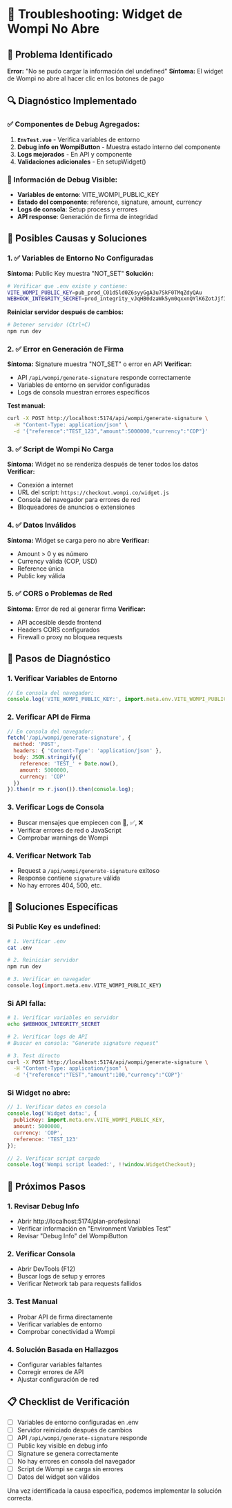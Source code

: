 # 🔧 Troubleshooting: Widget de Wompi No Abre

## 🚨 Problema Identificado

**Error:** "No se pudo cargar la información del undefined"
**Síntoma:** El widget de Wompi no abre al hacer clic en los botones de pago

## 🔍 Diagnóstico Implementado

### ✅ Componentes de Debug Agregados:

1. **`EnvTest.vue`** - Verifica variables de entorno
2. **Debug info en WompiButton** - Muestra estado interno del componente
3. **Logs mejorados** - En API y componente
4. **Validaciones adicionales** - En setupWidget()

### 🧪 Información de Debug Visible:

- **Variables de entorno**: VITE_WOMPI_PUBLIC_KEY
- **Estado del componente**: reference, signature, amount, currency
- **Logs de consola**: Setup process y errores
- **API response**: Generación de firma de integridad

## 🔧 Posibles Causas y Soluciones

### 1. ✅ Variables de Entorno No Configuradas

**Síntoma:** Public Key muestra "NOT_SET"
**Solución:**
```bash
# Verificar que .env existe y contiene:
VITE_WOMPI_PUBLIC_KEY=pub_prod_C01dSld0Z6syyGgA3u7SkF0TMqZdyQAu
WEBHOOK_INTEGRITY_SECRET=prod_integrity_vJqHB0dzaWk5ym0qxxnQYlK6ZotJjfIz
```

**Reiniciar servidor después de cambios:**
```bash
# Detener servidor (Ctrl+C)
npm run dev
```

### 2. ✅ Error en Generación de Firma

**Síntoma:** Signature muestra "NOT_SET" o error en API
**Verificar:**
- API `/api/wompi/generate-signature` responde correctamente
- Variables de entorno en servidor configuradas
- Logs de consola muestran errores específicos

**Test manual:**
```bash
curl -X POST http://localhost:5174/api/wompi/generate-signature \
  -H "Content-Type: application/json" \
  -d '{"reference":"TEST_123","amount":5000000,"currency":"COP"}'
```

### 3. ✅ Script de Wompi No Carga

**Síntoma:** Widget no se renderiza después de tener todos los datos
**Verificar:**
- Conexión a internet
- URL del script: `https://checkout.wompi.co/widget.js`
- Consola del navegador para errores de red
- Bloqueadores de anuncios o extensiones

### 4. ✅ Datos Inválidos

**Síntoma:** Widget se carga pero no abre
**Verificar:**
- Amount > 0 y es número
- Currency válida (COP, USD)
- Reference única
- Public key válida

### 5. ✅ CORS o Problemas de Red

**Síntoma:** Error de red al generar firma
**Verificar:**
- API accesible desde frontend
- Headers CORS configurados
- Firewall o proxy no bloquea requests

## 🧪 Pasos de Diagnóstico

### 1. Verificar Variables de Entorno
```javascript
// En consola del navegador:
console.log('VITE_WOMPI_PUBLIC_KEY:', import.meta.env.VITE_WOMPI_PUBLIC_KEY);
```

### 2. Verificar API de Firma
```javascript
// En consola del navegador:
fetch('/api/wompi/generate-signature', {
  method: 'POST',
  headers: { 'Content-Type': 'application/json' },
  body: JSON.stringify({
    reference: 'TEST_' + Date.now(),
    amount: 5000000,
    currency: 'COP'
  })
}).then(r => r.json()).then(console.log);
```

### 3. Verificar Logs de Consola
- Buscar mensajes que empiecen con 🔧, ✅, ❌
- Verificar errores de red o JavaScript
- Comprobar warnings de Wompi

### 4. Verificar Network Tab
- Request a `/api/wompi/generate-signature` exitoso
- Response contiene `signature` válida
- No hay errores 404, 500, etc.

## 🔧 Soluciones Específicas

### Si Public Key es undefined:
```bash
# 1. Verificar .env
cat .env

# 2. Reiniciar servidor
npm run dev

# 3. Verificar en navegador
console.log(import.meta.env.VITE_WOMPI_PUBLIC_KEY)
```

### Si API falla:
```bash
# 1. Verificar variables en servidor
echo $WEBHOOK_INTEGRITY_SECRET

# 2. Verificar logs de API
# Buscar en consola: "Generate signature request"

# 3. Test directo
curl -X POST http://localhost:5174/api/wompi/generate-signature \
  -H "Content-Type: application/json" \
  -d '{"reference":"TEST","amount":100,"currency":"COP"}'
```

### Si Widget no abre:
```javascript
// 1. Verificar datos en consola
console.log('Widget data:', {
  publicKey: import.meta.env.VITE_WOMPI_PUBLIC_KEY,
  amount: 5000000,
  currency: 'COP',
  reference: 'TEST_123'
});

// 2. Verificar script cargado
console.log('Wompi script loaded:', !!window.WidgetCheckout);
```

## 🚀 Próximos Pasos

### 1. Revisar Debug Info
- Abrir http://localhost:5174/plan-profesional
- Verificar información en "Environment Variables Test"
- Revisar "Debug Info" del WompiButton

### 2. Verificar Consola
- Abrir DevTools (F12)
- Buscar logs de setup y errores
- Verificar Network tab para requests fallidos

### 3. Test Manual
- Probar API de firma directamente
- Verificar variables de entorno
- Comprobar conectividad a Wompi

### 4. Solución Basada en Hallazgos
- Configurar variables faltantes
- Corregir errores de API
- Ajustar configuración de red

## 📋 Checklist de Verificación

- [ ] Variables de entorno configuradas en .env
- [ ] Servidor reiniciado después de cambios
- [ ] API `/api/wompi/generate-signature` responde
- [ ] Public key visible en debug info
- [ ] Signature se genera correctamente
- [ ] No hay errores en consola del navegador
- [ ] Script de Wompi se carga sin errores
- [ ] Datos del widget son válidos

Una vez identificada la causa específica, podemos implementar la solución correcta.
